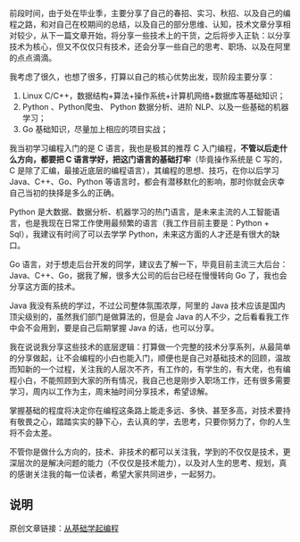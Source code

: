 前段时间，由于处在毕业季，主要分享了自己的春招、实习、秋招、以及自己的编程之路，和对自己在校期间的总结，以及自己的部分思维、认知，技术文章分享相对较少，从下一篇文章开始，将分享一些技术上的干货，之后将步入正轨：以分享技术为核心，但又不仅仅只有技术，还会分享一些自己的思考、职场、以及在阿里的点点滴滴。

我考虑了很久，也想了很多，打算以自己的核心优势出发，现阶段主要分享：

1. Linux C/C++，数据结构+算法+操作系统+计算机网络+数据库等基础知识；
2. Python 、Python爬虫、 Python 数据分析、进阶 NLP、以及一些基础的机器学习；
3. Go 基础知识，尽量加上相应的项目实战；

我当初学习编程入门的是 C 语言，我也是极其的推荐 C 入门编程，**不管以后走什么方向，都要把 C 语言学好，把这门语言的基础打牢**（毕竟操作系统是 C 写的，C 是除了汇编，最接近底层的编程语言），其编程的思想、技巧，在你以后学习 Java、C++、Go、Python 等语言时，都会有潜移默化的影响，那时你就会庆幸自己当初的抉择是多么的正确。

Python 是大数据、数据分析、机器学习的热门语言，是未来主流的人工智能语言，也是我现在日常工作使用最频繁的语言（我工作目前主要是：Python + Sql），我建议有时间了可以去学学 Python，未来这方面的人才还是有很大的缺口。

Go 语言，对于想走后台开发的同学，建议去了解一下，毕竟目前主流三大后台：Java、C++、Go，据我了解，很多大公司的后台已经在慢慢转向 Go 了，我也会分享这方面的技术。

Java 我没有系统的学过，不过公司整体氛围浓厚，阿里的 Java 技术应该是国内顶尖级别的，虽然我们部门是做算法的，但是会 Java 的人不少，之后看看我工作中会不会用到，要是自己后期掌握 Java 的话，也可以分享。

我在说说我分享这些技术的底层逻辑：打算做一个完整的技术分享系列，从最简单的分享做起，让不会编程的小白也能入门，顺便也是自己对基础技术的回顾，温故而知新的一个过程，关注我的人层次不齐，有工作的，有学生的，有大佬，也有编程小白，不能照顾到大家的所有情况，我自己也是刚步入职场工作，还有很多需要学习，周内以工作为主，周末抽时间分享技术，希望谅解。

掌握基础的程度将决定你在编程这条路上能走多远、多快、甚至多高，对技术要持有敬畏之心，踏踏实实的静下心，去认真的学，去思考，只要你努力了，你的人生将不会太差。

不管你是做什么方向的，技术、非技术的都可以关注我，学到的不仅仅是技术，更深层次的是解决问题的能力（不仅仅是技术能力），以及对人生的思考、规划，真的感谢关注我的每一位读者，希望大家共同进步，一起努力。

## 说明

原创文章链接：[从基础学起编程](https://mp.weixin.qq.com/s?__biz=MzU4MjQ3NzEyNA==&mid=2247483789&idx=1&sn=482e2c1bdbfdeb020e353bd77d614faf&chksm=fdb6f5a6cac17cb06a16dfc030c22614a4e10a056a8fd54b14fca76ddecb53b1a75c41da9db7&token=196410014&lang=zh_CN#rd)
